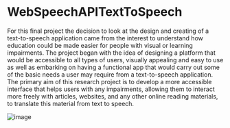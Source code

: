 # WebSpeechAPITextToSpeech

For this final project the decision to look at the design and creating of a text-to-speech application came from the interest to understand how education could be made easier for people with visual or learning impairments. The project began with the idea of designing a platform that would be accessible to all types of users, visually appealing and easy to use as well as embarking on having a functional app that would carry out some of the basic needs a user may require from a text-to-speech application. The primary aim of this research project is to develop a more accessible interface that helps users with any impairments, allowing them to interact more freely with articles, websites, and any other online reading materials, to translate this material from text to speech.

![image](https://user-images.githubusercontent.com/48013221/156959809-5f2c0f9e-5fa6-4140-b58a-1b20295628ea.png)

